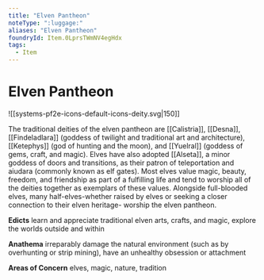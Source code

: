 ```yaml
---
title: "Elven Pantheon"
noteType: ":luggage:"
aliases: "Elven Pantheon"
foundryId: Item.0LprsTWmNV4egHdx
tags:
  - Item
---
```


# Elven Pantheon
![[systems-pf2e-icons-default-icons-deity.svg|150]]

The traditional deities of the elven pantheon are [[Calistria]], [[Desna]], [[Findeladlara]] (goddess of twilight and traditional art and architecture), [[Ketephys]] (god of hunting and the moon), and [[Yuelral]] (goddess of gems, craft, and magic). Elves have also adopted [[Alseta]], a minor goddess of doors and transitions, as their patron of teleportation and aiudara (commonly known as elf gates). Most elves value magic, beauty, freedom, and friendship as part of a fulfilling life and tend to worship all of the deities together as exemplars of these values. Alongside full-blooded elves, many half-elves-whether raised by elves or seeking a closer connection to their elven heritage- worship the elven pantheon.

**Edicts** learn and appreciate traditional elven arts, crafts, and magic, explore the worlds outside and within

**Anathema** irreparably damage the natural environment (such as by overhunting or strip mining), have an unhealthy obsession or attachment

**Areas of Concern** elves, magic, nature, tradition
